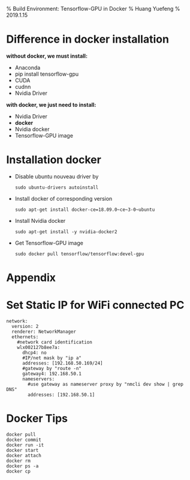 % Build Environment: Tensorflow-GPU in Docker
% Huang Yuefeng
% 2019.1.15
# Difference in docker installation
**without docker, we must install:**

  * Anaconda
  * pip install tensorflow-gpu
  * CUDA
  * cudnn
  * Nvidia Driver

**with docker, we just need to install:**

  * Nvidia Driver
  * **docker**
  * Nvidia docker
  * Tensorflow-GPU image 

# Installation docker

  * Disable ubuntu nouveau driver by

        sudo ubuntu-drivers autoinstall

  * Install docker of corresponding version

        sudo apt-get install docker-ce=18.09.0~ce~3-0~ubuntu

  * Install Nvidia docker

        sudo apt-get install -y nvidia-docker2

  * Get Tensorflow-GPU image 

        sudo docker pull tensorflow/tensorflow:devel-gpu

# Appendix
# Set Static IP for WiFi connected PC

```
network:
  version: 2
  renderer: NetworkManager
  ethernets:
    #network card identification
    wlx002127b8ee7a:
      dhcp4: no
      #IP/net mask by "ip a"
      addresses: [192.168.50.169/24]
      #gateway by "route -n"
      gateway4: 192.168.50.1
      nameservers:
        #use gateway as nameserver proxy by "nmcli dev show | grep DNS"
        addresses: [192.168.50.1]
```

# Docker Tips
```
docker pull
docker commit 
docker run -it
docker start
docker attach
docker rm
docker ps -a
docker cp
```

